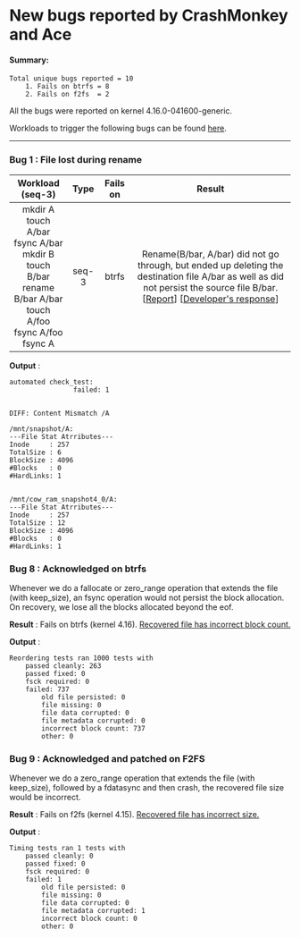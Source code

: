 # New bugs reported by CrashMonkey and Ace

#### Summary:
	Total unique bugs reported = 10
		1. Fails on btrfs = 8
		2. Fails on f2fs  = 2


All the bugs were reported on kernel 4.16.0-041600-generic.

Workloads to trigger the following bugs can be found [here](https://github.com/utsaslab/crashmonkey/tree/master/code/tests).

___

### Bug 1 : File lost during rename ###

|Workload (seq-3)| Type| Fails on| Result
| :---:| :---: | :---: | :---: |
|mkdir A <br/> touch A/bar <br /> fsync A/bar <br />mkdir B <br /> touch B/bar <br /> rename B/bar A/bar <br /> touch A/foo  <br /> fsync A/foo <br/> fsync A| seq-3 | btrfs|Rename(B/bar, A/bar) did not go through, but ended up deleting the destination file A/bar as well as did not persist the source file B/bar. <br /> [[Report](https://www.spinics.net/lists/linux-btrfs/msg77290.html)] [[Developer's response](https://www.spinics.net/lists/linux-btrfs/msg77318.html)]


**Output** :
```
automated check_test:
                failed: 1


DIFF: Content Mismatch /A

/mnt/snapshot/A:
---File Stat Atrributes---
Inode     : 257
TotalSize : 6
BlockSize : 4096
#Blocks   : 0
#HardLinks: 1


/mnt/cow_ram_snapshot4_0/A:
---File Stat Atrributes---
Inode     : 257
TotalSize : 12
BlockSize : 4096
#Blocks   : 0
#HardLinks: 1
```




### Bug 8 : Acknowledged on btrfs ###
Whenever we do a fallocate or zero_range operation that extends the file (with keep_size), an fsync operation would not persist the block allocation. On recovery, we lose all the blocks allocated beyond the eof.

**Result** : Fails on btrfs (kernel 4.16). [Recovered file has incorrect block count.](https://www.spinics.net/lists/linux-btrfs/msg75108.html)

**Output** :
```
Reordering tests ran 1000 tests with
	passed cleanly: 263
	passed fixed: 0
	fsck required: 0
	failed: 737
		old file persisted: 0
		file missing: 0
		file data corrupted: 0
		file metadata corrupted: 0
		incorrect block count: 737
		other: 0

```

### Bug 9 : Acknowledged and patched on F2FS ###
Whenever we do a zero_range operation that extends the file (with keep_size), followed by a fdatasync and then crash, the recovered file size would be incorrect.

**Result** : Fails on f2fs (kernel 4.15). [Recovered file has incorrect size.](https://patchwork.kernel.org/patch/10240977/)

**Output** :
```
Timing tests ran 1 tests with
	passed cleanly: 0
	passed fixed: 0
	fsck required: 0
	failed: 1
		old file persisted: 0
		file missing: 0
		file data corrupted: 0
		file metadata corrupted: 1
		incorrect block count: 0
		other: 0

```
